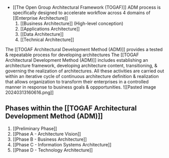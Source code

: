 - [[The Open Group Architectural Framework (TOGAF)]] ADM process is specifically designed to accelerate workflow across 4 domains of [[Enterprise Architecture]]
	1. [[Business Architecture]] (High-level conception)
	2. [[Applications Architecture]]
	3. [[Data Architecture]]
	4. [[Technical Architecture]]

The [[TOGAF Architectural Development Method (ADM)]] provides a tested & repeatable process for developing architectures
The [[TOGAF Architectural Development Method (ADM)]] includes establishing an architecture framework, developing architecture content, transitioning, & governing the realization of architectures.
All these activities are carried out within an iterative cycle of continuous architecture definition & realization that allows organization to transform their enterprises in a controlled manner in response to business goals & oppportunities.
![[Pasted image 20240313160616.png]]
## Phases within the [[TOGAF Architectural Development Method (ADM)]]
1. [[Preliminary Phase]]
2. [[Phase A - Architecture Vision]]
3. [[Phase B - Business Architecture]]
4. [[Phase C - Information Systems Architecture]]
5. [[Phase D - Technology Architecture]]